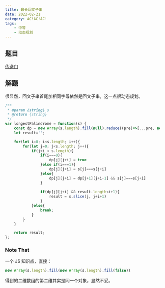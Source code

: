 ```yaml
---
title: 最长回文子串
date: 2022-02-21
category: AC!AC!AC!
tags:
    - 中等
    - 动态规划
---
```


## 题目

[传送门](https://leetcode-cn.com/problems/longest-palindromic-substring/)

## 解题

很显然，回文子串首尾加相同字母依然是回文子串，这一点很动态规划。

```js
/**
 * @param {string} s
 * @return {string}
 */
var longestPalindrome = function(s) {
    const dp = new Array(s.length).fill(null).reduce((pre)=>[...pre, new Array(s.length).fill(false)], []);
    let result='';

    for(let i=0; i<s.length; i++){
        for(let j=0; j<s.length; j++){
            if(j+i < s.length){
                if(i===0){
                    dp[j][j+i] = true
                }else if(i===1){
                    dp[j][j+i] = s[j]===s[j+i]
                }else{
                    dp[j][j+i] = dp[j+1][j+i-1] && s[j]===s[j+i]
                }
                
                if(dp[j][j+i] && result.length<i+1){
                    result = s.slice(j, j+i+1)
                }
            }else{
                break;
            }
        }
    }

    return result;
};
```

### Note That

一个 JS 知识点，直接：

```js
new Array(s.length).fill(new Array(s.length).fill(false))
```

得到的二维数组的第二维其实是同一个对象，显然不妥。




